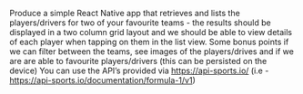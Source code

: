 Produce a simple React Native app that retrieves and lists the players/drivers for two of your
favourite teams - the results should be displayed in a two column grid layout and we should
be able to view details of each player when tapping on them in the list view.
Some bonus points if we can filter between the teams, see images of the players/drives and
if we are are able to favourite players/drivers (this can be persisted on the device)
You can use the API’s provided via https://api-sports.io/
(i.e - https://api-sports.io/documentation/formula-1/v1)
